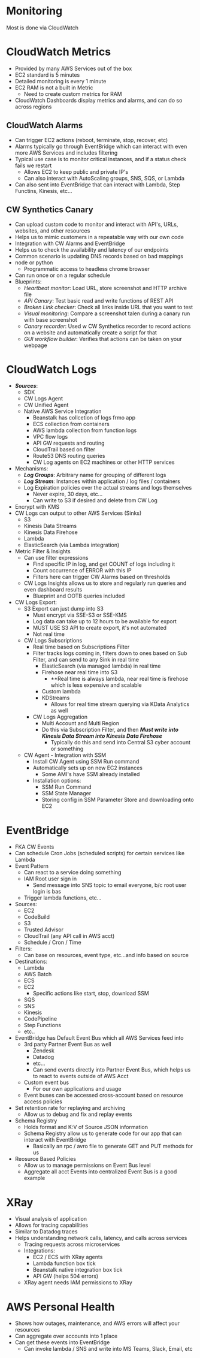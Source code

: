 # Monitoring
Most is done via CloudWatch

# CloudWatch Metrics
- Provided by many AWS Services out of the box
- EC2 standard is 5 minutes
- Detailed monitoring is every 1 minute
- EC2 RAM is not a built in Metric
    - Need to create custom metrics for RAM
- CloudWatch Dashboards display metrics and alarms, and can do so across regions

## CloudWatch Alarms
- Can trigger EC2 actions (reboot, terminate, stop, recover, etc)
- Alarms typically go through EventBridge which can interact with even more AWS Services and includes filtering
- Typical use case is to monitor critical instances, and if a status check fails we restart
    - Allows EC2 to keep public and private IP's
    - Can also interact with AutoScaling groups, SNS, SQS, or Lambda
- Can also sent into EventBridge that can interact with Lambda, Step Functins, Kinesis, etc... 

## CW Synthetics Canary
- Can upload custom code to monitor and interact with API's, URLs, websites, and other resources
- Helps us to mimic customers in a repeatable way with our own code
- Integration with CW Alarms and EventBridge
- Helps us to check the availability and latency of our endpoints
- Common scenario is updating DNS records based on bad mappings
- node or python
    - Programmatic access to headless chrome browser
- Can run once or on a regular schedule
- Blueprints:
    - *Heartbeat monitor*: Load URL, store screenshot and HTTP archive file
    - *API Canary*: Test basic read and write functions of REST API
    - *Broken Link checker*: Check all links inside URL that you want to test
    - *Visual monitoring*: Compare a screenshot talen during a canary run with base screenshot
    - *Canary recorder*: Used w CW Synthetics recorder to record actions on a website and automatically create a script for that
    - *GUI workflow builder*: Verifies that actions can be taken on your webpage

# CloudWatch Logs
- ***Sources***:
    - SDK
    - CW Logs Agent
    - CW Unified Agent
    - Native AWS Service Integration
        - Beanstalk has collcetion of logs frmo app
        - ECS collection from containers
        - AWS lambda collection from function logs
        - VPC flow logs 
        - API GW requests and routing
        - CloudTrail based on filter
        - Route53 DNS routing queries
        - CW Log agents on EC2 machines or other HTTP services
- Mechanisms:
    - ***Log Groups***: Arbitrary name for grouping of different logs
    - ***Log Stream***: Instances within application / log files / containers
    - Log Expiration policies over the actual streams and logs themselves
        - Never expire, 30 days, etc...
        - Can write to S3 if desired and delete from CW Log
- Encrypt with KMS
- CW Logs can output to other AWS Services (Sinks)
    - S3
    - Kinesis Data Streams
    - Kinesis Data Firehose
    - Lambda
    - ElasticSearch (via Lambda integration)
- Metric Filter & Insights
    - Can use filter expressions
        - Find specific IP in log, and get COUNT of logs including it
        - Count occurrence of ERROR with this IP
        - Filters here can trigger CW Alarms based on thresholds
    - CW Logs Insights allows us to store and regularly run queries and even dashboard results
        - Blueprint and OOTB queries included
- CW Logs Export:
    - S3 Export can just dump into S3 
        - Must encrypt via SSE-S3 or SSE-KMS
        - Log data can take up to 12 hours to be available for export
        - MUST USE S3 API to create export, it's not automated
        - Not real time
    - CW Logs Subscriptions
        - Real time based on Subscriptions Filter
        - Filter tracks logs coming in, filters down to ones based on Sub Filter, and can send to any Sink in real time
            - ElasticSearch (via managed lambda) in real time
            - Firehose near real time into S3
                - **Real time is always lambda, near real time is firehose which is less expensive and scalable
            - Custom lambda
            - KDStreams
                - Allows for real time stream querying via KData Analytics as well
        - CW Logs Aggregation
            - Multi Account and Multi Region
            - Do this via Subscription Filter, and then ***Must write into Kinesis Data Stream into Kinesis Data Firehose***
                - Typically do this and send into Central S3 cyber account or something
    - CW Agent - Integration with SSM
        - Install CW Agent using SSM Run command
        - Automatically sets up on new EC2 instances
            - Some AMI's have SSM already installed
        - Installation options:
            - SSM Run Command
            - SSM State Manager
            - Storing config in SSM Parameter Store and downloading onto EC2 

# EventBridge
- FKA CW Events
- Can schedule Cron Jobs (scheduled scripts) for certain services like Lambda
- Event Pattern
    - Can react to a service doing something
    - IAM Root user sign in
        - Send message into SNS topic to email everyone, b/c root user login is bas
    - Trigger lambda functions, etc...
- Sources:
    - EC2
    - CodeBuild
    - S3
    - Trusted Advisor
    - CloudTrail (any API call in AWS acct)
    - Schedule / Cron / Time
- Filters:
    - Can base on resources, event type, etc...and info based on source
- Destinations:
    - Lambda
    - AWS Batch
    - ECS 
    - EC2
        - Specific actions like start, stop, download SSM
    - SQS
    - SNS
    - Kinesis 
    - CodePipeline
    - Step Functions
    - etc..
- EventBridge has Default Event Bus which all AWS Services feed into
    - 3rd party Partner Event Bus as well
        - Zendesk
        - Datadog
        - etc...
        - Can send events directly into Partner Event Bus, which helps us to react to events outside of AWS Acct
    - Custom event bus
        - For our own applications and usage
    - Event buses can be accessed cross-account based on resource access policies
- Set retention rate for replaying and archiving
    - Allow us to debug and fix and replay events
- Schema Registry
    - Holds format and K:V of Source JSON information
    - Schema Registry allow us to generate code for our app that can interact with EventBridge
        - Basically an rpc / avro file to generate GET and PUT methods for us
- Reosurce Based Policies
    - Allow us to manage permissions on Event Bus level
    - Aggregate all acct Events into centralized Event Bus is a good example

# XRay
- Visual analysis of application
- Allows for tracing capabilities
- Similar to Datadog traces
- Helps understanding network calls, latency, and calls across services
    - Tracing requests across microservices
    - Integrations:
        - EC2 / ECS with XRay agents
        - Lambda function box tick
        - Beanstalk native integration box tick
        - API GW (helps 504 errors)
    - XRay agent needs IAM permissions to XRay

# AWS Personal Health
- Shows how outages, maintenance, and AWS errors will affect your resources
- Can aggregate over accounts into 1 place
- Can get these events into EventBridge
    - Can invoke lambda / SNS and write into MS Teams, Slack, Email, etc